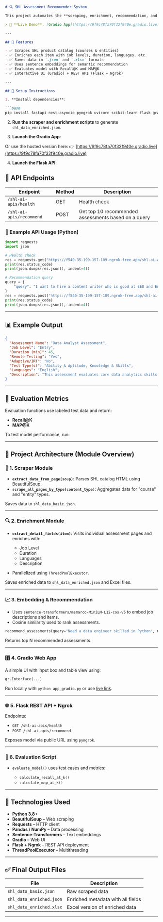 ````markdown
# 🔍 SHL Assessment Recommender System

This project automates the **scraping, enrichment, recommendation, and serving** of SHL assessments using NLP techniques and web APIs. It allows recruiters and hiring managers to input job descriptions and instantly get relevant SHL assessment recommendations.

> 🚀 **Live Demo**: [Gradio App](https://9f9c78fa70f32f940e.gradio.live)

---

## 📌 Features

- ✅ Scrapes SHL product catalog (courses & entities)
- ✅ Enriches each item with job levels, duration, languages, etc.
- ✅ Saves data in `.json` and `.xlsx` formats
- ✅ Uses sentence embeddings for semantic recommendation
- ✅ Evaluates model with Recall@K and MAP@K
- ✅ Interactive UI (Gradio) + REST API (Flask + Ngrok)

---

## 🔧 Setup Instructions

1. **Install dependencies**:

```bash
pip install fastapi nest-asyncio pyngrok uvicorn scikit-learn flask gradio sentence-transformers numpy
````

2. **Run the scraper and enrichment scripts** to generate `shl_data_enriched.json`.

3. **Launch the Gradio App**:


Or use the hosted version here: 👉 [https://9f9c78fa70f32f940e.gradio.live](https://9f9c78fa70f32f940e.gradio.live)

4. **Launch the Flask API**:


## 📡 API Endpoints

| Endpoint                 | Method | Description                                         |
| ------------------------ | ------ | --------------------------------------------------- |
| `/shl-ai-apis/health`    | GET    | Health check                                        |
| `/shl-ai-apis/recommend` | POST   | Get top 10 recommended assessments based on a query |

### 🔁 Example API Usage (Python)

```python
import requests
import json

# Health check
res = requests.get("https://f540-35-199-157-109.ngrok-free.app/shl-ai-apis/health")
print(res.status_code)
print(json.dumps(res.json(), indent=4))

# Recommendation query
query = {
    "query": "I want to hire a content writer who is good at SEO and English"
}
res = requests.post("https://f540-35-199-157-109.ngrok-free.app/shl-ai-apis/recommend", json=query)
print(res.status_code)
print(json.dumps(res.json(), indent=4))
```

---

## 📊 Example Output

```json
{
  "Assessment Name": "Data Analyst Assessment",
  "Job Level": "Entry",
  "Duration (min)": 45,
  "Remote Testing": "Yes",
  "Adaptive/IRT": "No",
  "Test Type(s)": "Ability & Aptitude, Knowledge & Skills",
  "Languages": "English",
  "Description": "This assessment evaluates core data analytics skills in Excel and Python..."
}
```

---

## 🧪 Evaluation Metrics

Evaluation functions use labeled test data and return:

* **Recall\@K**
* **MAP\@K**

To test model performance, run:


---

## 🧩 Project Architecture (Module Overview)

### 📘 1. Scraper Module

* **`extract_data_from_page(soup)`**: Parses SHL catalog HTML using BeautifulSoup.
* **`scrape_all_pages_by_type(content_type)`**: Aggregates data for "course" and "entity" types.

Saves data to `shl_data_basic.json`.

---

### 🔍 2. Enrichment Module

* **`extract_detail_fields(item)`**: Visits individual assessment pages and enriches with:

  * Job Level
  * Duration
  * Languages
  * Description
* Parallelized using `ThreadPoolExecutor`.

Saves enriched data to `shl_data_enriched.json` and Excel files.

---

### 📈 3. Embedding & Recommendation

* Uses `sentence-transformers/msmarco-MiniLM-L12-cos-v5` to embed job descriptions and items.
* Cosine similarity used to rank assessments.

```python
recommend_assessments(query="Need a data engineer skilled in Python", max_duration=60)
```

Returns top N recommended assessments.

---

### 🎛️ 4. Gradio Web App

A simple UI with input box and table view using:

```python
gr.Interface(...)
```

Run locally with `python app_gradio.py` or use [live link](https://9f9c78fa70f32f940e.gradio.live).

---

### 🌐 5. Flask REST API + Ngrok

Endpoints:

* `GET /shl-ai-apis/health`
* `POST /shl-ai-apis/recommend`

Exposes model via public URL using `pyngrok`.

---

### 📏 6. Evaluation Script

* `evaluate_model()` uses test cases and metrics:

  * `calculate_recall_at_k()`
  * `calculate_map_at_k()`

---

## 🧰 Technologies Used

* **Python 3.8+**
* **BeautifulSoup** – Web scraping
* **Requests** – HTTP client
* **Pandas / NumPy** – Data processing
* **Sentence-Transformers** – Text embeddings
* **Gradio** – Web UI
* **Flask + Ngrok** – REST API deployment
* **ThreadPoolExecutor** – Multithreading

---

## ✅ Final Output Files

| File                     | Description                               |
| ------------------------ | ----------------------------------------- |
| `shl_data_basic.json`    | Raw scraped data                          |
| `shl_data_enriched.json` | Enriched metadata with all fields         |
| `shl_data_enriched.xlsx` | Excel version of enriched data            |

---


```
